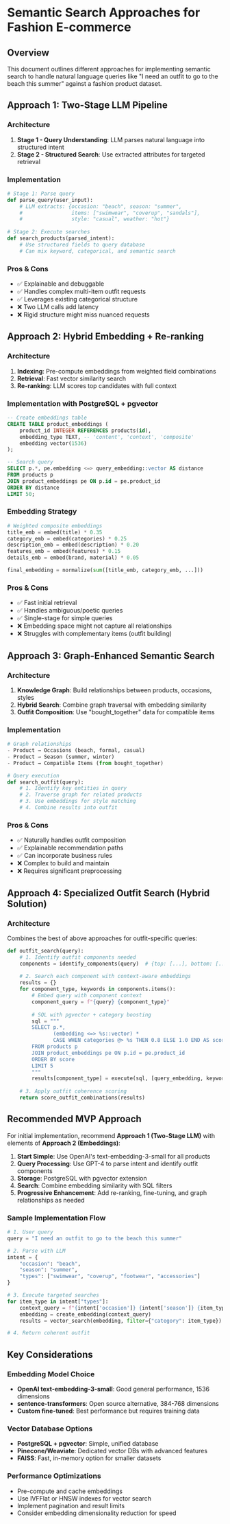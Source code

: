 # Semantic Search Approaches for Fashion E-commerce

## Overview
This document outlines different approaches for implementing semantic search to handle natural language queries like "I need an outfit to go to the beach this summer" against a fashion product dataset.

## Approach 1: Two-Stage LLM Pipeline

### Architecture
1. **Stage 1 - Query Understanding**: LLM parses natural language into structured intent
2. **Stage 2 - Structured Search**: Use extracted attributes for targeted retrieval

### Implementation
```python
# Stage 1: Parse query
def parse_query(user_input):
    # LLM extracts: {occasion: "beach", season: "summer", 
    #                items: ["swimwear", "coverup", "sandals"],
    #                style: "casual", weather: "hot"}
    
# Stage 2: Execute searches
def search_products(parsed_intent):
    # Use structured fields to query database
    # Can mix keyword, categorical, and semantic search
```

### Pros & Cons
- ✅ Explainable and debuggable
- ✅ Handles complex multi-item outfit requests
- ✅ Leverages existing categorical structure
- ❌ Two LLM calls add latency
- ❌ Rigid structure might miss nuanced requests

## Approach 2: Hybrid Embedding + Re-ranking

### Architecture
1. **Indexing**: Pre-compute embeddings from weighted field combinations
2. **Retrieval**: Fast vector similarity search
3. **Re-ranking**: LLM scores top candidates with full context

### Implementation with PostgreSQL + pgvector
```sql
-- Create embeddings table
CREATE TABLE product_embeddings (
    product_id INTEGER REFERENCES products(id),
    embedding_type TEXT, -- 'content', 'context', 'composite'
    embedding vector(1536)
);

-- Search query
SELECT p.*, pe.embedding <=> query_embedding::vector AS distance
FROM products p
JOIN product_embeddings pe ON p.id = pe.product_id
ORDER BY distance
LIMIT 50;
```

### Embedding Strategy
```python
# Weighted composite embeddings
title_emb = embed(title) * 0.35
category_emb = embed(categories) * 0.25
description_emb = embed(description) * 0.20
features_emb = embed(features) * 0.15
details_emb = embed(brand, material) * 0.05

final_embedding = normalize(sum([title_emb, category_emb, ...]))
```

### Pros & Cons
- ✅ Fast initial retrieval
- ✅ Handles ambiguous/poetic queries
- ✅ Single-stage for simple queries
- ❌ Embedding space might not capture all relationships
- ❌ Struggles with complementary items (outfit building)

## Approach 3: Graph-Enhanced Semantic Search

### Architecture
1. **Knowledge Graph**: Build relationships between products, occasions, styles
2. **Hybrid Search**: Combine graph traversal with embedding similarity
3. **Outfit Composition**: Use "bought_together" data for compatible items

### Implementation
```python
# Graph relationships
- Product → Occasions (beach, formal, casual)
- Product → Season (summer, winter)
- Product → Compatible Items (from bought_together)

# Query execution
def search_outfit(query):
    # 1. Identify key entities in query
    # 2. Traverse graph for related products
    # 3. Use embeddings for style matching
    # 4. Combine results into outfit
```

### Pros & Cons
- ✅ Naturally handles outfit composition
- ✅ Explainable recommendation paths
- ✅ Can incorporate business rules
- ❌ Complex to build and maintain
- ❌ Requires significant preprocessing

## Approach 4: Specialized Outfit Search (Hybrid Solution)

### Architecture
Combines the best of above approaches for outfit-specific queries:

```python
def outfit_search(query):
    # 1. Identify outfit components needed
    components = identify_components(query)  # {top: [...], bottom: [...], shoes: [...]}
    
    # 2. Search each component with context-aware embeddings
    results = {}
    for component_type, keywords in components.items():
        # Embed query with component context
        component_query = f"{query} {component_type}"
        
        # SQL with pgvector + category boosting
        sql = """
        SELECT p.*, 
               (embedding <=> %s::vector) * 
               CASE WHEN categories @> %s THEN 0.8 ELSE 1.0 END AS score
        FROM products p
        JOIN product_embeddings pe ON p.id = pe.product_id
        ORDER BY score
        LIMIT 5
        """
        results[component_type] = execute(sql, [query_embedding, keywords])
    
    # 3. Apply outfit coherence scoring
    return score_outfit_combinations(results)
```

## Recommended MVP Approach

For initial implementation, recommend **Approach 1 (Two-Stage LLM)** with elements of **Approach 2 (Embeddings)**:

1. **Start Simple**: Use OpenAI's text-embedding-3-small for all products
2. **Query Processing**: Use GPT-4 to parse intent and identify outfit components
3. **Storage**: PostgreSQL with pgvector extension
4. **Search**: Combine embedding similarity with SQL filters
5. **Progressive Enhancement**: Add re-ranking, fine-tuning, and graph relationships as needed

### Sample Implementation Flow
```python
# 1. User query
query = "I need an outfit to go to the beach this summer"

# 2. Parse with LLM
intent = {
    "occasion": "beach",
    "season": "summer",
    "types": ["swimwear", "coverup", "footwear", "accessories"]
}

# 3. Execute targeted searches
for item_type in intent["types"]:
    context_query = f"{intent['occasion']} {intent['season']} {item_type}"
    embedding = create_embedding(context_query)
    results = vector_search(embedding, filter={"category": item_type})

# 4. Return coherent outfit
```

## Key Considerations

### Embedding Model Choice
- **OpenAI text-embedding-3-small**: Good general performance, 1536 dimensions
- **sentence-transformers**: Open source alternative, 384-768 dimensions
- **Custom fine-tuned**: Best performance but requires training data

### Vector Database Options
- **PostgreSQL + pgvector**: Simple, unified database
- **Pinecone/Weaviate**: Dedicated vector DBs with advanced features
- **FAISS**: Fast, in-memory option for smaller datasets

### Performance Optimizations
- Pre-compute and cache embeddings
- Use IVFFlat or HNSW indexes for vector search
- Implement pagination and result limits
- Consider embedding dimensionality reduction for speed